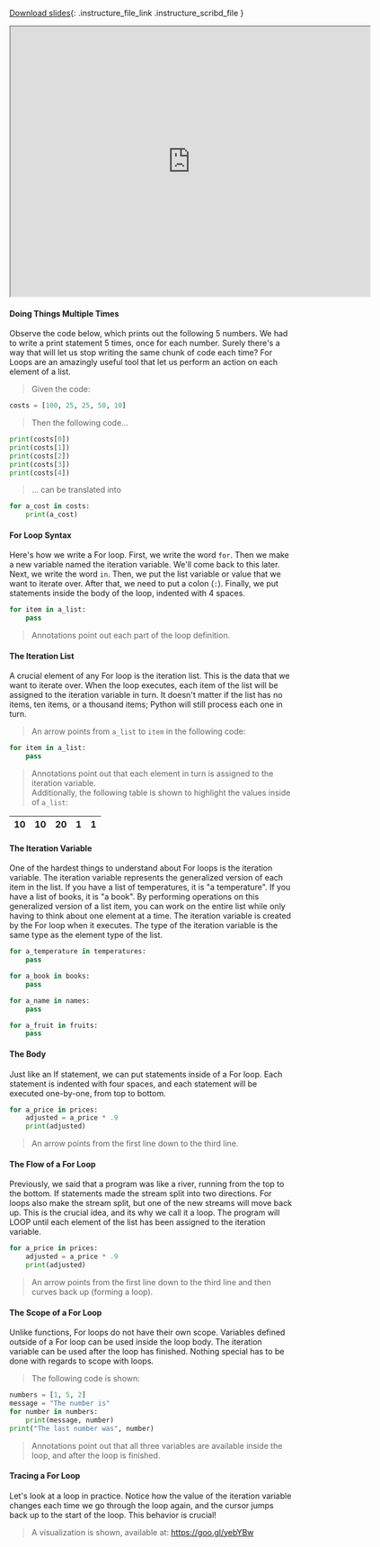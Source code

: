 
[Download slides](https://udel.instructure.com/files/78929711/download){: .instructure_file_link .instructure_scribd_file }


<iframe style="width: 640px; height: 480px;" width="300" height="150" allowfullscreen="allowfullscreen" webkitallowfullscreen="webkitallowfullscreen" mozallowfullscreen="mozallowfullscreen"
title="Introduction.pdf"
src="https://www.youtube.com/embed/cx686txSx_c?feature=oembed&amp;rel=0" 
></iframe>


#### Doing Things Multiple Times

Observe the code below, which prints out the following 5 numbers.
We had to write a print statement 5 times, once for each number.
Surely there's a way that will let us stop writing the same chunk of code each time?
For Loops are an amazingly useful tool that let us perform an action on each element of a list.

> Given the code:

```python
costs = [100, 25, 25, 50, 10]
```

> Then the following code...

```python
print(costs[0])
print(costs[1])
print(costs[2])
print(costs[3])
print(costs[4])
```

> ... can be translated into

```python
for a_cost in costs:
    print(a_cost)
```

#### For Loop Syntax

Here's how we write a For loop.
First, we write the word `for`.
Then we make a new variable named the iteration variable.
We'll come back to this later.
Next, we write the word `in`.
Then, we put the list variable or value that we want to iterate over.
After that, we need to put a colon (`:`).
Finally, we put statements inside the body of the loop, indented with 4 spaces.

```python
for item in a_list:
    pass
```

> Annotations point out each part of the loop definition.

#### The Iteration List

A crucial element of any For loop is the iteration list.
This is the data that we want to iterate over.
When the loop executes, each item of the list will be assigned to the iteration variable in turn.
It doesn't matter if the list has no items, ten items, or a thousand items; Python will still process each one in turn.

> An arrow points from `a_list` to `item` in the following code:

```python
for item in a_list:
    pass
```

> Annotations point out that each element in turn is assigned to the iteration variable.  
> Additionally, the following table is shown to highlight the values inside of `a_list`:

| 10 | 10 | 20 | 1 | 1 |
|----|----|----|---|---|

#### The Iteration Variable

One of the hardest things to understand about For loops is the iteration variable.
The iteration variable represents the generalized version of each item in the list.
If you have a list of temperatures, it is "a temperature".
If you have a list of books, it is "a book".
By performing operations on this generalized version of a list item, you can work on the entire list while only having to think about one element at a time.
The iteration variable is created by the For loop when it executes.
The type of the iteration variable is the same type as the element type of the list.

```python
for a_temperature in temperatures:
    pass

for a_book in books:
    pass

for a_name in names:
    pass

for a_fruit in fruits:
    pass
```

#### The Body

Just like an If statement, we can put statements inside of a For loop.
Each statement is indented with four spaces, and each statement will be executed one-by-one, from top to bottom.

```python
for a_price in prices:
    adjusted = a_price * .9
    print(adjusted)
```

> An arrow points from the first line down to the third line.

#### The Flow of a For Loop

Previously, we said that a program was like a river, running from the top to the bottom.
If statements made the stream split into two directions.
For loops also make the stream split, but one of the new streams will move back up.
This is the crucial idea, and its why we call it a loop.
The program will LOOP until each element of the list has been assigned to the iteration variable.

```python
for a_price in prices:
    adjusted = a_price * .9
    print(adjusted)
```

> An arrow points from the first line down to the third line and then curves back up (forming a loop).

#### The Scope of a For Loop

Unlike functions, For loops do not have their own scope.
Variables defined outside of a For loop can be used inside the loop body.
The iteration variable can be used after the loop has finished.
Nothing special has to be done with regards to scope with loops.

> The following code is shown:

```python
numbers = [1, 5, 2]
message = "The number is"
for number in numbers:
    print(message, number)
print("The last number was", number)
```

> Annotations point out that all three variables are available inside the loop, and after the loop is finished.

#### Tracing a For Loop
Let's look at a loop in practice.
Notice how the value of the iteration variable changes each time we go through the loop again, and the cursor jumps back up to the start of the loop.
This behavior is crucial!


> A visualization is shown, available at: https://goo.gl/yebYBw

